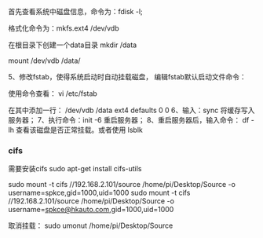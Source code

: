 首先查看系统中磁盘信息，命令为：fdisk -l;

格式化命令为：mkfs.ext4 /dev/vdb

在根目录下创建一个data目录
mkdir /data

mount /dev/vdb /data/


5、修改fstab，使得系统启动时自动挂载磁盘，
编辑fstab默认启动文件命令：

使用命令查看： vi /etc/fstab
 
在其中添加一行： 
/dev/vdb /data ext4 defaults 0 0
6、输入：sync 将缓存写入服务器；
7、执行命令：init -6 重启服务器；
8、重启服务器后，输入命令： df -lh 查看该磁盘是否正常挂载。或者使用 lsblk

### cifs
需要安装cifs
sudo apt-get install cifs-utils

sudo mount -t cifs //192.168.2.101/source /home/pi/Desktop/Source -o username=spkce,gid=1000,uid=1000
sudo mount -t cifs //192.168.2.101/source /home/pi/Desktop/Source -o username=spkce@hkauto.com,gid=1000,uid=1000

取消挂载：
sudo umonut /home/pi/Desktop/Source